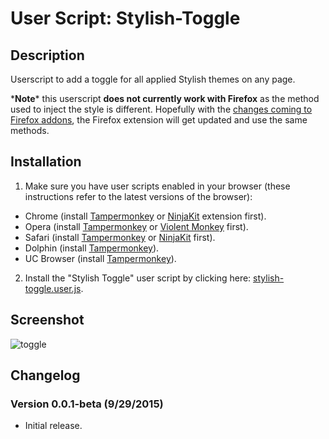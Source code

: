 User Script: Stylish-Toggle
============================

## Description

Userscript to add a toggle for all applied Stylish themes on any page.

\***Note**\* this userscript **does not currently work with Firefox** as the method used to inject the style is different. Hopefully with the [changes coming to Firefox addons](https://blog.mozilla.org/addons/2015/08/21/the-future-of-developing-firefox-add-ons/), the Firefox extension will get updated and use the same methods.

## Installation

1. Make sure you have user scripts enabled in your browser (these instructions refer to the latest versions of the browser):

  * Chrome (install [Tampermonkey](https://tampermonkey.net/?ext=dhdg&browser=chrome) or [NinjaKit](https://chrome.google.com/webstore/detail/gpbepnljaakggeobkclonlkhbdgccfek) extension first).
  * Opera (install [Tampermonkey](https://tampermonkey.net/?ext=dhdg&browser=opera) or [Violent Monkey](https://addons.opera.com/en/extensions/details/violent-monkey/) first).
  * Safari (install [Tampermonkey](https://tampermonkey.net/?ext=dhdg&browser=safari) or [NinjaKit](http://ss-o.net/safari/extension/NinjaKit.safariextz) first).
  * Dolphin (install [Tampermonkey](https://tampermonkey.net/?ext=dhdg&browser=dolphin)).
  * UC Browser (install [Tampermonkey](https://tampermonkey.net/?ext=dhdg&browser=ucweb)).

2. Install the "Stylish Toggle" user script by clicking here: [stylish-toggle.user.js](//github.com/StylishThemes/Stylish-Toggle/raw/master/stylish-toggle-script.user.js).

## Screenshot

![toggle](https://cloud.githubusercontent.com/assets/136959/10171801/8afbfd8c-66a1-11e5-8bba-79e4f670321e.gif)

## Changelog

### Version 0.0.1-beta (9/29/2015)

* Initial release.
